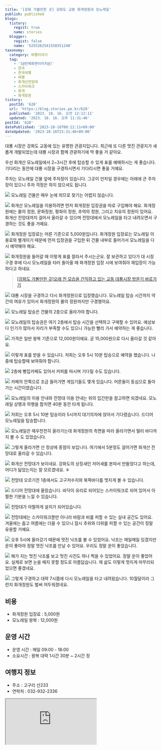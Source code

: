```yaml
---
title: '[강화 가볼만한 곳] 강화도 교동 화개정원과 모노레일'
publish: published
blogs:
  tistory:
    regist: true
    name: stories
  blogger:
    regist: false
    name: '5255262541558351240'
taxonomy:
  category: 여행이야기
  tag:
    - '[@전체화면이미지@]'
    - 한국
    - 한국여행
    - 여행
    - 화개산전망대
    - 스카이워크
    - 화개
    - 화개정원
tistory:
  postId: '628'
  url: 'https://blog.stories.pe.kr/628'
  published: '2023. 10. 16. 오전 12:12:11'
  updated: '2023. 10. 16. 오후 11:31:46'
postId: '628'
datePublished: '2023-10-16T00:12:11+09:00'
dateUpdated: '2023-10-16T23:31:46+09:00'
---
```


대룡 시장은 강화도 교동에 있는 유명한 관광지입니다. 최근에 또 다른 멋진 관광지가 새롭게 개발되었는데 대룡 시장과 함께 관광하기에 딱 좋을 거 같아요.

우선 화개산 모노레일에서 2~3시간 후에 탑승할 수 있게 표를 예매하시는 게 좋습니다. 기다리는 동안에 대룡 시장을 구경하시면서 기다리시면 좋을 거예요.

주차는 모노레일 건물 앞에 주차장이 있습니다. 그곳이 만차일 경우에는 아래에 큰 주차장이 있으니 주차 걱정은 하지 않으셔도 됩니다.

![](./images/njo2_20231002_162939-01.jpeg)
모노레일 건물은 매우 눈에 띄므로 찾기는 어렵지 않습니다.

![](./images/njo2_20231002_163349_1.jpg)
화개산 모노레일을 이용하려면 먼저 화개정원 입장권을 따로 구입해야 해요. 화개정원에는 물의 정원, 문화정원, 평화의 정원, 추억의 정원, 그리고 치유의 정원이 있어요. 화개산 전망대까지 걸어서 올라갈 수 있으며 전망대에서 모노레일을 타고 내려오면서 구경하는 것도 좋을 거예요.

![](./images/njo2_20231002_163408-01.jpeg)
화개정원 입장료는 어른 기준으로 5,000원입니다. 화개정원 입장료는 모노레일 이용료와 별개이기 때문에 먼저 입장권을 구입한 뒤 건물 내부로 들어가서 모노레일을 다시 예약해야 해요.

![](./images/njo2_20231002_163324_1.jpg)
화개정원을 들어갈 때 이렇게 표를 잘라서 주시는군요. 잘 보관하고 있다가 대 시장 구경 후에 다시 모노레일을 타러 돌아올 때 화개정원 입장 시에 보여줘야 재입장이 가능하다고 하네요.

> [[강화도 가볼만한 곳]오래 전 모습을 간직하고 있는 교동 대룡시장 방문기 바로가기](https://blog.stories.pe.kr/627)

![](./images/njo2_20231002_163438-01.jpeg)
대룡 시장을 구경하고 다시 화개정원으로 입장했습니다. 모노레일 탑승 시간까지 약간의 여유가 있어서 화개정원의 물의 정원까지만 구경했어요.

![](./images/njo2_20231002_165023-01.jpeg)
모노레일 탑승은 건물의 2층으로 올라가야 합니다.

![](./images/njo2_20231002_165109-01.jpeg)
모노레일의 탑승권은 여기 2층에서 탑승 시간을 선택하고 구매할 수 있어요. 예상보다 인기가 많아서 자리가 부족할 수도 있으니 가능한 빨리 가서 예약하는 게 좋습니다.

![](./images/njo2_20231002_165119-01.jpeg)
가격은 일반 왕복 기준으로 12,000원이에요. 곧 15,000원으로 다시 올라갈 것 같아요.

![](./images/njo2_20231002_170047-01.jpeg)
이렇게 표를 받을 수 있습니다. 저희는 오후 5시 10분 탑승으로 예약을 했습니다. 나중에 탑승할때 보여줘야 합니다.

![](./images/njo2_20231002_170330-01.jpeg)
2층에 빵집카페도 있어서 커피를 마시며 기다릴 수도 있습니다.

![](./images/njo2_20231002_170158-01.jpeg)
카페의 안쪽으로 조금 들어가면 게임기들도 몇개 있습니다. 어른들이 동심으로 돌아가는 시간이였습니다.

![](./images/njo2_20231011_100638-01.jpeg)
모노레일의 이용 안내와 전망대 이용 안내는 위의 입간판을 참고하면 되겠네요. 모노레일 상행과 하행을 합치면 40분 동안 타게 됩니다.

![](./images/njo2_20231002_170528-01.jpeg)
저희는 오후 5시 10분 탑승이라 5시까지 대기의자에 앉아서 기다렸습니다. 드디어 모노레일을 탑승합니다.

![](./images/njo2_20231002_172345-01.jpeg)
모노레일은 매우천천히 올라가는데 화개정원의 측면을 따라 올라가면서 멀리 바다까지 볼 수 도 있었습니다.

![](./images/njo2_20231002_172720-01.jpeg)
그렇게 올라가면 산 정상에 종점이 보입니다. 여기에서 5분정도 걸어가면 화개산 전망대로 올라갈 수 있습니다.

![](./images/njo2_20231002_172953-01.jpeg)
화개산 전망대가 보이네요. 강화도의 상징새인 저어새를 본따서 만들었다고 하는데, 어디가 닮았는지는 잘 모르겠네요. ㅎ

![](./images/njo2_20231002_173516-01.jpeg)
전망대 오르기전 1층에서도 고구저수지와 북쪽바다를 멋지게 볼 수 있습니다.

![](./images/njo2_20231002_174115-01.jpeg)
드디어 전망대에 올랐습니다. 바닥이 유리로 되어있는 스카이워크로 되어 있어서 아찔한 기분을 느낄 수 있습니다.

![](./images/njo2_20231002_180000-01.jpeg)
전망대가 아찔하게 설치가 되어있습니다.

![](./images/njo2_20231002_175940-01.jpeg)
전망대에는 스카이워크뿐만 아니라 바람과 비를 피할 수 있는 실내 공간도 있어요. 겨울에는 춥고 여름에는 더울 수 있으니 잠시 추위와 더위를 피할 수 있는 공간이 정말 유용할 거예요.

![](./images/njo2_20231002_175001-01.jpeg)
오후 5시에 올라갔기 때문에 멋진 낙조를 볼 수 있었어요. 낙조는 매일매일 있겠지만 운이 좋아야 정말 멋진 낙조를 만날 수 있어요. 우리도 정말 운이 좋았습니다.

![](./images/njo2_20231002_181445-01.jpeg)
해가 지는 멋진 낙조를 보고 멋진 사진도 하나 찍을 수 있었어요. 정말 운이 좋았어요. 실제로 보면 눈을 떼지 못할 정도로 아름답습니다. 제 삶도 이렇게 멋지게 마무리되었으면 좋겠네요.

![](./images/njo2_20231002_185352-01.jpeg)
그렇게 구경하고 대략 7시쯤에 다시 모노레일을 타고 내려왔습니다. 10월달이라 그런지 화개정원도 벌써 어두워졌네요.

## 비용

- 화개정원 입장료 : 5,000원
- 모노레일 왕복 : 12,000원

## 운영 시간

- 운영 시간 : 매일 09:00 - 18:00
- 소요시간 : 왕복 대략 1시간 30분 ~ 2시간 정

## 여행지 정보

- 주소 : 고구리 산233
- 연락처 : 032-932-2336
<div class='embed-responsive embed-responsive-16by9'>
<iframe src='https://www.google.com/maps/embed?pb=!1m18!1m12!1m3!1d8918.54001303898!2d126.28819681817704!3d37.78581977388152!2m3!1f0!2f0!3f0!3m2!1i1024!2i768!4f13.1!3m3!1m2!1s0x357c736b0afad7e1%3A0xd79c60e97c4733e2!2z7ZmU6rCc7KCV7JuQ!5e0!3m2!1sko!2skr!4v1697381827131!5m2!1sko!2skr' class='embed-responsive-item' allowfullscreen></iframe>
</div>
